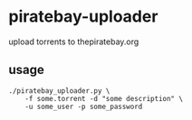 # piratebay-uploader

upload torrents to thepiratebay.org



## usage

```
./piratebay_uploader.py \
    -f some.torrent -d "some description" \
    -u some_user -p some_password
```
